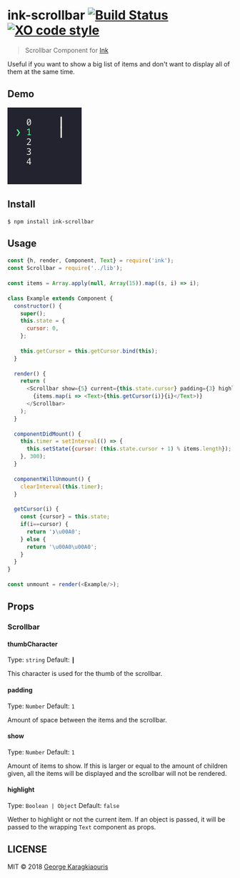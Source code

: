 # ink-scrollbar [![Build Status](https://travis-ci.org/karaggeorge/ink-scrollbar.svg?branch=master)](https://travis-ci.org/karaggeorge/ink-scrollbar) [![XO code style](https://img.shields.io/badge/code_style-XO-5ed9c7.svg)](https://github.com/sindresorhus/xo)

> Scrollbar Component for [Ink](https://github.com/vadimdemedes/ink)

Useful if you want to show a big list of items and don't want to display all of them at the same time.

Demo
---

![Demo Image](./media/demo.gif)

Install
---

```
$ npm install ink-scrollbar
```

Usage
---

```js
const {h, render, Component, Text} = require('ink');
const Scrollbar = require('../lib');

const items = Array.apply(null, Array(15)).map((s, i) => i);

class Example extends Component {
  constructor() {
    super();
    this.state = {
      cursor: 0,
    };

    this.getCursor = this.getCursor.bind(this);
  }

  render() {
    return (
      <Scrollbar show={5} current={this.state.cursor} padding={3} highlight>
        {items.map(i => <Text>{this.getCursor(i)}{i}</Text>)}
      </Scrollbar>
    );
  }

  componentDidMount() {
    this.timer = setInterval(() => {
      this.setState({cursor: (this.state.cursor + 1) % items.length});
    }, 300);
  }

  componentWillUnmount() {
    clearInterval(this.timer);
  }

  getCursor(i) {
    const {cursor} = this.state;
    if(i==cursor) {
      return '❯\u00A0';
    } else {
      return '\u00A0\u00A0';
    }
  }
}

const unmount = render(<Example/>);

```

## Props

### Scrollbar

#### thumbCharacter

Type: `string`
Default: `┃`

This character is used for the thumb of the scrollbar.

#### padding

Type: `Number`
Default: `1`

Amount of space between the items and the scrollbar.

#### show

Type: `Number`
Default: `1`

Amount of items to show. If this is larger or equal to the amount of children given, all the items will be displayed and the scrollbar will not be rendered.


#### highlight
Type: `Boolean | Object`
Default: `false`

Wether to highlight or not the current item. If an object is passed, it will be passed to the wrapping `Text` component as props.

LICENSE
---

MIT © 2018 [George Karagkiaouris](https://github.com/karaggeorge)
